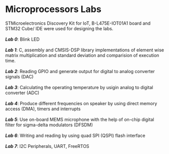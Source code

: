 # Microprocessors Labs
STMicroelectronics Discovery Kit for IoT, B-L475E-IOT01A1 board and STM32 Cube/ IDE were used for designing the labs. 
<br> <br>
__*Lab 0*__: Blink LED <br> <br>
 __*Lab  1*__: C, assembly and CMSIS-DSP library implementations of element wise matrix multiplication and standard deviation and comparision of execution time. <br> <br>
 __*Lab 2*__: Reading GPIO and generate output for digital to analog converter signals (DAC) <br><br>
 __*Lab 3*__: Calculating the operating temperature by usigin analog to digital converter (ADC) <br><br>
 __*Lab 4*__: Produce different frequencies on speaker by using direct memory access (DMA), timers and interrupts <br> <br>
 __*Lab 5*__: Use on-board MEMS microphone with the help of on-chip digital filter for sigma-delta modulators (DFSDM) <br> <br>
 __*Lab 6*__: Writing and reading by using quad SPI (QSPI) flash interface <br> <br>
 __*Lab 7*__: I2C Peripherals, UART, FreeRTOS
 
